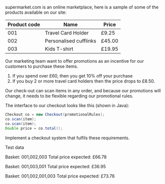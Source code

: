 supermarket.com is an online marketplace, here is a sample of
some of the products available on our site:

| Product code | Name | Price |
| ------------ | ---- | ----- |
| 001 | Travel Card Holder | £9.25 |
| 002 | Personalised cufflinks | £45.00 |
| 003 | Kids T-shirt | £19.95 |

Our marketing team want to offer promotions as an incentive for
our customers to purchase these items.

1. If you spend over £60, then you get 10% off your purchase
2. If you buy 2 or more travel card holders then the price drops to
£8.50.

Our check-out can scan items in any order, and because our
promotions will change, it needs to be flexible regarding our
promotional rules.

The interface to our checkout looks like this (shown in Java):

```java
Checkout co = new Checkout(promotionalRules);
co.scan(item);
co.scan(item);
Double price = co.total();
```

Implement a checkout system that fulfils these requirements.

Test data

Basket: 001,002,003
Total price expected: £66.78

Basket: 001,003,001
Total price expected: £36.95

Basket: 001,002,001,003
Total price expected: £73.76
